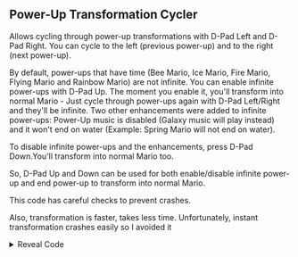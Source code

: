 ## Power-Up Transformation Cycler

Allows cycling through power-up transformations with D-Pad Left and D-Pad Right. You can cycle to the left (previous power-up) and to the right (next power-up).

By default, power-ups that have time (Bee Mario, Ice Mario, Fire Mario, Flying Mario and Rainbow Mario) are not infinite. You can enable infinite power-ups with D-Pad Up.
The moment you enable it, you'll transform into normal Mario - Just cycle through power-ups again with D-Pad Left/Right and they'll be infinite. 
Two other enhancements were added to infinite power-ups: Power-Up music is disabled (Galaxy music will play instead) and it won't end on water (Example: Spring Mario will not end on water).

To disable infinite power-ups and the enhancements, press D-Pad Down.You'll transform into normal Mario too.

So, D-Pad Up and Down can be used for both enable/disable infinite power-up and end power-up to transform into normal Mario.

This code has careful checks to prevent crashes. 

Also, transformation is faster, takes less time. Unfortunately, instant transformation crashes easily so I avoided it

<details>
<summary>Reveal Code</summary>

```armv7
04000000 00048468 E3A00001
04000000 001C108C EB130F40
04000000 001C12A0 E3A01040
04000000 001C85E4 EB12F1C5
04000000 00684D00 E59501B0
04000000 00684D04 E92D440F
04000000 00684D08 E1A0A001
04000000 00684D0C E59110D0
04000000 00684D10 E3510000
04000000 00684D14 08BD840F
04000000 00684D18 E5941068
04000000 00684D1C E3110C01
04000000 00684D20 18BD840F
04000000 00684D24 E59411C0
04000000 00684D28 E3110C01
04000000 00684D2C 18BD840F
04000000 00684D30 E5D413C0
04000000 00684D34 E3510000
04000000 00684D38 18BD840F
04000000 00684D3C E5DA02C8
04000000 00684D40 E5941230
04000000 00684D44 E3002402
04000000 00684D48 E3500002
04000000 00684D4C 03A030B4
04000000 00684D50 13071FFF
04000000 00684D5C EA000009
04000000 00684D60 E5DA12C9
04000000 00684D64 E3510000
04000000 00684D68 18BD840F
04000000 00684D78 E5CA02C8
04000000 00684D7C EBED2B1F
04000000 00684D80 E3A00001
04000000 00684D84 EA000000
04000000 00684D88 E3A00000
04000000 00684D8C E5CA02C9
04000000 00684D90 E8BD840F 
04000000 00684D94 E59404A4
04000000 00684D98 E3500000
04000000 00684D9C 024EEE1E
04000000 00684DA0 E1A0F00E
80004000
04000000 001C12A0 E3A0101F
04000000 00684D5C 00000000
04000000 00684D6C E2800001
04000000 00684D70 E3500007
04000000 00684D74 C3A00001
20000000
80001000
04000000 001C12A0 E3A0101F
04000000 00684D5C 00000000
04000000 00684D6C E2400001
04000000 00684D70 E3500001
04000000 00684D74 B3A00007
20000000
80008000
04000000 001C662C 13000001
04000000 001D63A8 EBF9C37A
04000000 001D66A8 EBF9C2BA
04000000 001D672C EBF9C299
04000000 001D68BC EBF9C118
04000000 00684D54 EA000000
04000000 00684D5C 00000000
04000000 00684D74 E3A00000
20000000
80002000
04000000 001C662C E3A00000
04000000 001D63A8 00000000
04000000 001D66A8 00000000
04000000 001D672C 00000000
04000000 001D68BC 00000000
04000000 00684D54 018130B2
04000000 00684D58 158413DC
04000000 00684D5C 00000000
04000000 00684D74 E3A00000
20000000
```
</details>